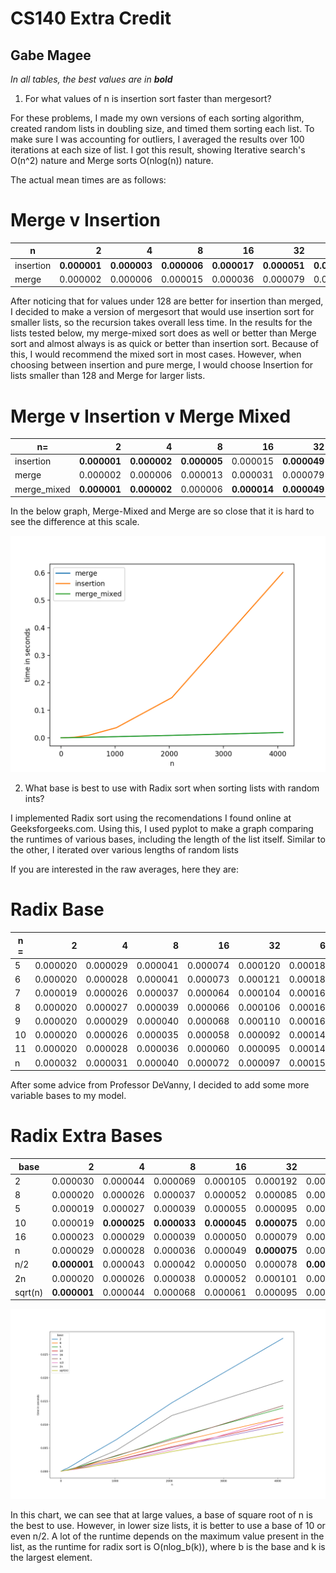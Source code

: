 # CS140 Extra Credit
## Gabe Magee

*In all tables, the best values are in **bold***

1. For what values of n is insertion sort faster than mergesort?

For these problems, I made my own versions of each sorting algorithm, created random lists in doubling size, and timed them sorting each list. To make sure I was accounting for outliers, I averaged the results over 100 iterations at each size of list. I got this result, showing Iterative search's O(n^2) nature and Merge sorts O(nlog(n)) nature.

The actual mean times are as follows:
# Merge v Insertion
|n        |   2    |   4    |   8    |   16   |   32   |   64   |  128   |  256   |  512   |  1024  |  2048  |
|---------|-------:|-------:|-------:|-------:|-------:|-------:|-------:|-------:|-------:|-------:|-------:|
|insertion|**0.000001**|**0.000003**|**0.000006**|**0.000017**|**0.000051**|**0.000198**|0.000656|0.002094|0.008489|0.039241|0.143518|
|merge    |0.000002|0.000006|0.000015|0.000036|0.000079|0.000208|**0.000437**|**0.000844**|**0.001777**|**0.004369**|**0.008508**|


After noticing that for values under 128 are better for insertion than merged, I decided to make a version of mergesort that would use insertion sort for smaller lists, so the recursion takes overall less time. In the results for the lists tested below, my merge-mixed sort does as well or better than Merge sort and almost always is as quick or better than insertion sort. Because of this, I would recommend the mixed sort in most cases. However, when choosing between insertion and pure merge, I would choose Insertion for lists smaller than 128 and Merge for larger lists.

# Merge v Insertion v Merge Mixed
| n=  |   2    |   4    |   8    |   16   |   32   |   64   |  128   |  256   |  512   |  1024  |  2048  | 4096  |
|-----------|-------:|-------:|-------:|-------:|-------:|-------:|-------:|-------:|-------:|-------:|-------:|------:|
|insertion  |**0.000001**|**0.000002**|**0.000005**|0.000015|**0.000049**|0.000158|0.000594|0.002044|0.009161|0.036160|0.155227|0.59200|
|merge      |0.000002|0.000006|0.000013|0.000031|0.000079|0.000177|0.000394|0.000827|0.001903|**0.004028**|0.009217|0.01899|
|merge_mixed|**0.000001**|**0.000002**|0.000006|**0.000014**|**0.000049**|**0.000157**|**0.000395**|**0.000815**|**0.001901**|**0.004028**|**0.009138**|**0.01888**|


In the below graph, Merge-Mixed and Merge are so close that it is hard to see the difference at this scale.

![Graph of Merge v Insertion v Merge Mixed](https://github.com/Maggab1031/140_Extra_Credit/blob/master/Merge_v_insertion_with_merge_mixed.png "Merge v Insertion v merge mixed")

2. What base is best to use with Radix sort when sorting lists with random ints?

I implemented Radix sort using the recomendations I found online at Geeksforgeeks.com. Using this, I used pyplot to make a graph comparing the runtimes of various bases, including the length of the list itself. Similar to the other, I iterated over various lengths of random lists 

If you are interested in the raw averages, here they are:
# Radix Base
| n = |   2    |   4    |   8    |   16   |   32   |   64   |  128   |  256   |  512   |  1024  |  2048  |
|----|-------:|-------:|-------:|-------:|-------:|-------:|-------:|-------:|-------:|-------:|-------:|
|   5|0.000020|0.000029|0.000041|0.000074|0.000120|0.000185|0.000314|0.000633|0.001319|0.002404|0.004718|
|   6|0.000020|0.000028|0.000041|0.000073|0.000121|0.000186|0.000314|0.000629|0.001309|0.002374|0.004678|
|   7|0.000019|0.000026|0.000037|0.000064|0.000104|0.000163|0.000273|0.000547|0.001139|0.002071|0.004085|
|   8|0.000020|0.000027|0.000039|0.000066|0.000106|0.000164|0.000273|0.000545|0.001135|0.002094|0.004075|
|   9|0.000020|0.000029|0.000040|0.000068|0.000110|0.000164|0.000275|0.000544|0.001130|0.002068|0.004058|
|  10|0.000020|0.000026|0.000035|0.000058|0.000092|0.000142|0.000232|0.000460|0.000960|0.001764|0.003526|
|  11|0.000020|0.000028|0.000036|0.000060|0.000095|0.000141|0.000233|0.000461|0.000952|0.001736|0.003434|
|   n|0.000032|0.000031|0.000040|0.000072|0.000097|0.000156|0.000207|0.000417|0.000911|0.001910|0.003757|


After some advice from Professor DeVanny, I decided to add some more variable bases to my model.

# Radix Extra Bases
| base  |   2    |   4    |   8    |   16   |   32   |   64   |  128   |  256   |  512   |  1024  |  2048  |  4096  |
|-------|-------:|-------:|-------:|-------:|-------:|-------:|-------:|-------:|-------:|-------:|-------:|-------:|
|      2|0.000030    |0.000044  |0.000069  |0.000105  |0.000192|0.000395|0.000707|0.001568|0.003359|0.006786|0.014670|0.028430|
|      8|0.000020    |0.000026  |0.000037  |0.000052  |0.000085|0.000171|0.000303|0.000651|0.001384|0.002804|0.006070|0.011522|
|      5|0.000019    |0.000027  |0.000039  |0.000055  |0.000095|0.000194|0.000341|0.000745|0.001607|0.003279|0.007058|0.013538|
|     10|0.000019    |**0.000025**|**0.000033**|**0.000045**|**0.000075**|0.000147|0.000253|0.000558|0.001161|0.002427|0.005240|0.010492|
|     16|0.000023    |0.000029  |0.000039  |0.000050  |0.000079|0.000154|0.000258|0.000549|0.001175|0.002366|0.005076|0.009988|
|n      |0.000029    |0.000028  |0.000036  |0.000049  |**0.000075**|0.000165|**0.000229**|0.000513|0.001476|0.003383|0.006765|0.014038|
|n/2    |**0.000001**|0.000043  |0.000042  |0.000050  |0.000078|**0.000137**|0.000248|**0.000415**|**0.000898**|0.002082|0.004599|0.011493|
|2n     |0.000020    |0.000026  |0.000038  |0.000052  |0.000101|0.000175|0.000302|0.000718|0.001966|0.004473|0.011935|0.019400|
|sqrt(n)|**0.000001**|0.000044  |0.000068  |0.000061  |0.000095|0.000173|0.000254|0.000539|0.000949|**0.001929**|**0.004237**|**0.008358**|

![Graph of Radix 2](https://github.com/Maggab1031/140_Extra_Credit/blob/master/new_radix.png "Radix")

In this chart, we can see that at large values, a base of square root of n is the best to use. However, in lower size lists, it is better to use a base of 10 or even n/2. A lot of the runtime depends on the maximum value present in the list, as the runtime for radix sort is O(nlog_b(k)), where b is the base and k is the largest element.

